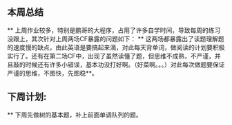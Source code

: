 ## 本周总结
** 上周作业较多，特别是鹏哥的大程序，占用了许多自学时间，导致每周的练习没跟上，其次针对上周两场CF暴露的问题如下：
     ** 这两场都暴露出了读题理解题的速度慢的缺点，由此英语是要搞起来滴，对此每天背单词，做阅读的计划要积极实行了。还有在第二场CF中，出现了虽然读懂了题，但思维不成熟，不严谨，并且敲的时候还有许多小错误，基本功没打好啊。（好菜啊。。。）对此每次做题要保证严谨的思维，不图快，先图稳**。
     
## 下周计划:
   ** 下周先做树的基本题，补上前面单调队列的题。
